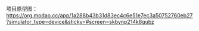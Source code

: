 项目原型图：
https://org.modao.cc/app/1a288b43b31d83ec4c6e51e7ec3a50752760eb27?simulator_type=device&sticky=#screen=skbynp214k8gubz


